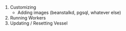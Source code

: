 1. Customizing
    - Adding images (beanstalkd, pgsql, whatever else)
2. Running Workers
3. Updating / Resetting Vessel
